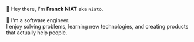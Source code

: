  👋 Hey there, 
I'm **Franck NIAT** aka `Niato`.

🚀 I'm a software engineer.  
I enjoy solving problems, learning new technologies, and creating products that actually help people.
